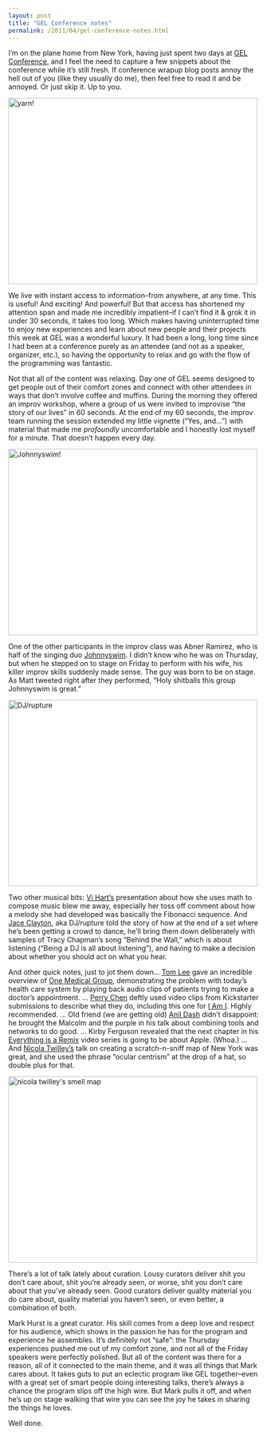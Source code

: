 ```yaml
---
layout: post
title: "GEL Conference notes"
permalink: /2011/04/gel-conference-notes.html
---
```


<p>I’m on the plane home from New York, having just spent two days at <a href="http://www.gelconference.com/">GEL Conference</a>, and I feel the need to capture a few snippets about the conference while it’s still fresh. If conference wrapup blog posts  annoy the hell out of you (like they usually do me), then feel free to read it and be annoyed. Or just skip it. Up to you.</p>
<p><a href="http://www.flickr.com/photos/msippey/5670384993/" title="yarn! by msippey, on Flickr"><img alt="yarn!" height="374" src="http://farm6.static.flickr.com/5030/5670384993_4a705f945e.jpg" width="500" /></a></p>
<p>We live with instant access to information–from anywhere, at any time. This is useful! And exciting! And powerful! But that access has shortened my attention span and made me incredibly impatient–if I can’t find it &amp; grok it in under 30 seconds, it takes too long. Which makes having uninterrupted time to enjoy new experiences and learn about new people and their projects this week at GEL was a wonderful luxury. It had been a long, long time since I had been at a conference purely as an attendee (and not as a speaker, organizer, etc.), so having the opportunity to relax and go with the flow of the programming was fantastic.</p>
<p>Not that all of the content was relaxing. Day one of GEL seems designed to get people out of their comfort zones and connect with other attendees in ways that don’t involve coffee and muffins. During the morning they offered an improv workshop, where a group of us were invited to improvise “the story of our lives” in 60 seconds. At the end of my 60 seconds, the improv team running the session extended my little vignette (“Yes, and…”) with material that made me <em>profoundly</em> uncomfortable and I honestly lost myself for a minute. That doesn’t happen every day.</p>
<p><a href="http://www.flickr.com/photos/msippey/5670389619/" title="Johnnyswim! by msippey, on Flickr"><img alt="Johnnyswim!" height="374" src="http://farm6.static.flickr.com/5230/5670389619_c1fe2c5390.jpg" width="500" /></a></p>
<p>One of the other participants in the improv class was Abner Ramirez, who is half of the singing duo <a href="http://twitter.com/#!/JOHNNYSWIM">Johnnyswim</a>. I didn’t know who he was on Thursday, but when he stepped on to stage on Friday to perform with his wife, his killer improv skills suddenly made sense. The guy was born to be on stage. As Matt tweeted right after they performed, “Holy shitballs this group Johnnyswim is great.”</p>
<p><a href="http://www.flickr.com/photos/msippey/5670958920/" title="DJ/rupture by msippey, on Flickr"><img alt="DJ/rupture" height="374" src="http://farm6.static.flickr.com/5066/5670958920_352779dd73.jpg" width="500" /></a></p>
<p>Two other musical bits: <a href="http://vihart.com/">Vi Hart’s</a> presentation about how she uses math to compose music blew me away, especially her toss off comment about how a melody she had developed was basically the Fibonacci sequence. And <a href="http://www.negrophonic.com/">Jace Clayton</a>, aka DJ/rupture told the story of how at the end of a set where he’s been getting a crowd to dance, he’ll bring them down deliberately with samples of Tracy Chapman’s song “Behind the Wall,” which is about listening (“Being a DJ is all about listening”), and having to make a decision about whether you should act on what you hear.</p>
<p>And other quick notes, just to jot them down… <a href="http://www.nytimes.com/2011/02/01/health/01medical.html">Tom Lee</a> gave an incredible overview of <a href="http://www.onemedical.com/" target="_self">One Medical Group</a>, demonstrating the problem with today’s health care system by playing back audio clips of patients trying to make a doctor’s appointment. … <a href="http://twitter.com/#!/perrychen">Perry Chen</a> deftly used video clips from Kickstarter submissions to describe what they do, including this one for <a href="http://www.kickstarter.com/projects/2115598587/i-am-i-feature-film">I Am I</a>. Highly recommended. … Old friend (we are getting old) <a href="http://dashes.com/anil">Anil Dash</a> didn’t disappoint:  he brought the Malcolm and the purple in his talk about combining tools and networks to do good. … Kirby Ferguson revealed that the next chapter in his <a href="http://www.everythingisaremix.info/" target="_self">Everything is a Remix</a> video series is going to be about Apple.  (Whoa.) … And <a href="http://www.ediblegeography.com/">Nicola Twilley’s</a> talk on creating a scratch-n-sniff map of New York was great, and she used the phrase “ocular centrism” at the drop of a hat, so double plus for that.</p>
<p><a href="http://www.flickr.com/photos/msippey/5670396345/" title="nicola twilley&#39;s smell map by msippey, on Flickr"><img alt="nicola twilley&#39;s smell map" height="374" src="http://farm6.static.flickr.com/5186/5670396345_6b69bfc4dc.jpg" width="500" /></a></p>
<p>There’s a lot of talk lately about curation. Lousy curators deliver shit you don’t care about, shit you’re already seen, or worse, shit you don’t care about that you’ve already seen. Good curators deliver quality material you do care about, quality material you haven’t seen, or even better, a combination of both.</p>
<p>Mark Hurst is a great curator. His skill comes from a deep love and respect for his audience, which shows in the passion he has for the program and experience he assembles. It’s definitely not “safe”: the Thursday experiences pushed me out of my comfort zone, and not all of the Friday speakers were perfectly polished. But all of the content was there for a reason, all of it connected to the main theme, and it was all things that Mark cares about. It takes guts to put an eclectic program like GEL together–even with a great set of smart people doing interesting talks, there’s always a chance the program slips off the high wire. But Mark pulls it off, and when he’s up on stage walking that wire you can see the joy he takes in sharing the things he loves.</p>
<p>Well done.</p>
<script type="text/javascript">// &lt;![CDATA[
// &amp;lt;![CDATA[
// &amp;amp;lt;![CDATA[
// &amp;amp;amp;lt;![CDATA[
window.onload = function(){var div = document.getElementById(&amp;amp;amp;#39;contentdiv&amp;amp;amp;#39;),oldscroll = 0;div.scrollTop = oldscroll;}
// ]]&amp;amp;amp;gt;
// ]]&amp;amp;gt;
// ]]&amp;gt;
// ]]&gt;</script>


